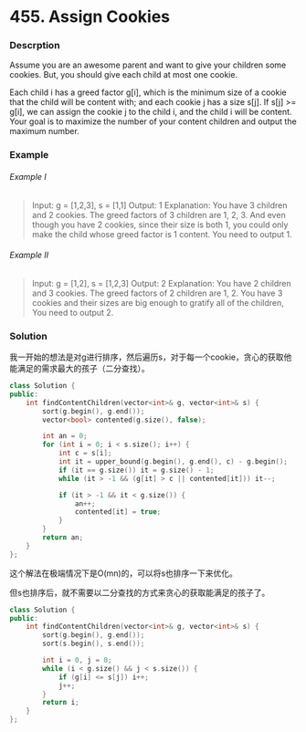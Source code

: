 # 455. Assign Cookies

### Descrption

Assume you are an awesome parent and want to give your children some cookies. But, you should give each child at most one cookie.

Each child i has a greed factor g[i], which is the minimum size of a cookie that the child will be content with; and each cookie j has a size s[j]. If s[j] >= g[i], we can assign the cookie j to the child i, and the child i will be content. Your goal is to maximize the number of your content children and output the maximum number.

### Example

###### Example I

> Input: g = [1,2,3], s = [1,1]
> Output: 1
> Explanation: You have 3 children and 2 cookies. The greed factors of 3 children are 1, 2, 3. 
> And even though you have 2 cookies, since their size is both 1, you could only make the child whose greed factor is 1 content.
> You need to output 1.

###### Example II

> Input: g = [1,2], s = [1,2,3]
> Output: 2
> Explanation: You have 2 children and 3 cookies. The greed factors of 2 children are 1, 2. 
> You have 3 cookies and their sizes are big enough to gratify all of the children, 
> You need to output 2.

### Solution

我一开始的想法是对g进行排序，然后遍历s，对于每一个cookie，贪心的获取他能满足的需求最大的孩子（二分查找）。

```c++
class Solution {
public:
    int findContentChildren(vector<int>& g, vector<int>& s) {
        sort(g.begin(), g.end());
        vector<bool> contented(g.size(), false);

        int an = 0;
        for (int i = 0; i < s.size(); i++) {
            int c = s[i];
            int it = upper_bound(g.begin(), g.end(), c) - g.begin();
            if (it == g.size()) it = g.size() - 1;
            while (it > -1 && (g[it] > c || contented[it])) it--;

            if (it > -1 && it < g.size()) {
                an++;
                contented[it] = true;
            }
        }
        return an;
    }
};
```

这个解法在极端情况下是O(mn)的，可以将s也排序一下来优化。

但s也排序后，就不需要以二分查找的方式来贪心的获取能满足的孩子了。

```c++
class Solution {
public:
    int findContentChildren(vector<int>& g, vector<int>& s) {
        sort(g.begin(), g.end());
        sort(s.begin(), s.end());

        int i = 0, j = 0;
        while (i < g.size() && j < s.size()) {
            if (g[i] <= s[j]) i++;
            j++;
        }
        return i;
    }
};
```
